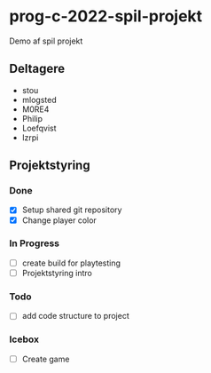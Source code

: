 # prog-c-2022-spil-projekt
Demo af spil projekt

## Deltagere
- stou
- mlogsted
- M0RE4
- Philip
- Loefqvist
- lzrpi

## Projektstyring

### Done
- [x] Setup shared git repository
- [x] Change player color

### In Progress
- [ ] create build for playtesting
- [ ] Projektstyring intro

### Todo
- [ ] add code structure to project

### Icebox
- [ ] Create game
